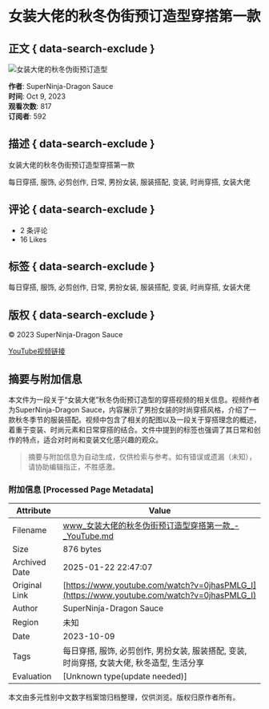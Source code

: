 # 女装大佬的秋冬伪街预订造型穿搭第一款

## 正文 { data-search-exclude }


![女装大佬的秋冬伪街预订造型](https://i.ytimg.com/vi/Biii4l597G8/hqdefault.jpg?sqp=-oaymwEmCKgBEF5IWvKriqkDGQgBFQAAiEIYAdgBAeIBCggYEAIYBjgBQAE=&rs=AOn4CLDsBWXIREUAuCKgHtPFWr-WRzSmdA)

**作者**: SuperNinja-Dragon Sauce  
**时间**: Oct 9, 2023  
**观看次数**: 817  
**订阅者**: 592

## 描述 { data-search-exclude }

女装大佬的秋冬伪街预订造型穿搭第一款

每日穿搭, 服饰, 必剪创作, 日常, 男扮女装, 服装搭配, 变装, 时尚穿搭, 女装大佬

## 评论  { data-search-exclude }
* 2 条评论
* 16 Likes

## 标签  { data-search-exclude }
每日穿搭, 服饰, 必剪创作, 日常, 男扮女装, 服装搭配, 变装, 时尚穿搭, 女装大佬

## 版权  { data-search-exclude }
© 2023 SuperNinja-Dragon Sauce

[YouTube视频链接](https://www.youtube.com/watch?v=Biii4l597G8)
<!-- tcd_original_link https://www.youtube.com/watch?v=0jhasPMLG_I -->


## 摘要与附加信息

<!-- tcd_abstract -->
本文件为一段关于“女装大佬”秋冬伪街预订造型的穿搭视频的相关信息。视频作者为SuperNinja-Dragon Sauce，内容展示了男扮女装的时尚穿搭风格，介绍了一款秋冬季节的服装搭配。视频中包含了相关的配图以及一段关于穿搭理念的概述，着重于变装、时尚元素和日常穿搭的结合。文件中提到的标签也强调了其日常和创作的特点，适合对时尚和变装文化感兴趣的观众。
<!-- tcd_abstract_end -->

> 摘要与附加信息为自动生成，仅供检索与参考。如有错误或遗漏（未知），请协助编辑指正，不胜感激。

### 附加信息 [Processed Page Metadata]

| Attribute       | Value                                  |
|-----------------|----------------------------------------|
| Filename        | www_女装大佬的秋冬伪街预订造型穿搭第一款_-_YouTube.md                             |
| Size            | 876 bytes                           |
| Archived Date   | 2025-01-22 22:47:07                             |
| Original Link   | [https://www.youtube.com/watch?v=0jhasPMLG_I](https://www.youtube.com/watch?v=0jhasPMLG_I)                       |
| Author          | SuperNinja-Dragon Sauce                               |
| Region          | 未知                               |
| Date            | 2023-10-09                                 |
| Tags            | 每日穿搭, 服饰, 必剪创作, 男扮女装, 服装搭配, 变装, 时尚穿搭, 女装大佬, 秋冬造型, 生活分享                                 |
| Evaluation            | [Unknown type(update needed)]                                 |
<!-- tcd_table_end -->

本文由多元性别中文数字档案馆归档整理，仅供浏览。版权归原作者所有。
